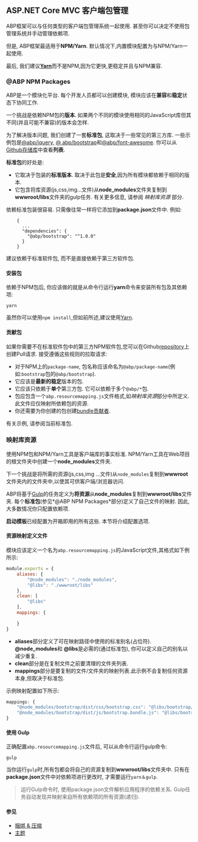 
## ASP.NET Core MVC 客户端包管理

ABP框架可以与任何类型的客户端包管理系统一起使用. 甚至你可以决定不使用包管理系统并手动管理依赖项.

但是, ABP框架最适用于**NPM/Yarn**. 默认情况下,内置模块配置为与NPM/Yarn一起使用.

最后, 我们建议[**Yarn**](https://yarnpkg.com/)而不是NPM,因为它更快,更稳定并且与NPM兼容.

### @ABP NPM Packages

ABP是一个模块化平台. 每个开发人员都可以创建模块, 模块应该在**兼容**和**稳定**状态下协同工作.

一个挑战是依赖NPM包的**版本**. 如果两个不同的模块使用相同的JavaScript库但其不同(并且可能不兼容)的版本会怎样.

为了解决版本问题, 我们创建了一套**标准包**, 这取决于一些常见的第三方库. 一些示例包是[@abp/jquery](https://www.npmjs.com/package/@abp/jquery), [@ abp/bootstrap](https://www.npmjs.com/package/@abp/bootstrap)和[@abp/font-awesome](https://www.npmjs.com/package/@abp/font-awesome). 你可以从[Github存储库](https://github.com/volosoft/abp/tree/master/npm/packs)中查看**列表**.

**标准包**的好处是:

* 它取决于包装的**标准版本**. 取决于此包是**安全**,因为所有模块都依赖于相同的版本.
* 它包含将库资源(js,css,img...文件)从**node_modules**文件夹复制到**wwwroot/libs**文件夹的gulp任务. 有关更多信息, 请参阅 *映射库资源* 部分.

依赖标准包装很容易. 只需像往常一样将它添加到**package.json**文件中. 例如:

````
    {
      ...
      "dependencies": {
        "@abp/bootstrap": "^1.0.0"
      }
    }
````

建议依赖于标准软件包, 而不是直接依赖于第三方软件包.

#### 安装包

依赖于NPM包后, 你应该做的就是从命令行运行**yarn**命令来安装所有包及其依赖项:

````
yarn
````

虽然你可以使用`npm install`,但如前所述,建议使用[Yarn](https://yarnpkg.com/).

#### 贡献包

如果你需要不在标准软件包中的第三方NPM软件包,您可以在Github[repository](https://github.com/volosoft/abp)上创建Pull请求. 接受遵循这些规则的拉取请求:

* 对于NPM上的`package-name`, 包名称应该命名为`@abp/package-name`(例如:`bootstrap`包的`@abp/bootstrap`).
* 它应该是**最新的稳定**版本的包.
* 它应该只依赖于**单个**第三方包. 它可以依赖于多个`@abp/*`包.
* 包应包含一个`abp.resourcemapping.js`文件格式,如*映射库资源*部分中所定义. 此文件应仅映射所依赖包的资源.
* 你还需要为你创建的包创建[bundle贡献者](Bundling-Minification.md).

有关示例, 请参阅当前标准包.

### 映射库资源

使用NPM包和NPM/Yarn工具是客户端库的事实标准.  NPM/Yarn工具在Web项目的根文件夹中创建一个**node_modules**文件夹.

下一个挑战是将所需的资源(js,css,img ...文件)从`node_modules`复制到**wwwroot**文件夹内的文件夹中,以使其可供客户端/浏览器访问.

ABP将基于[Gulp](https://gulpjs.com/)的任务定义为**将资源**从**node_modules**复制到**wwwroot/libs**文件夹. 每个**标准包**(参见*@ABP NPM Packages*部分)定义了自己文件的映射. 因此, 大多数情况你只配置依赖项.

**启动模板**已经配置为开箱即用的所有这些. 本节将介绍配置选项.

#### 资源映射定义文件

模块应该定义一个名为`abp.resourcemapping.js`的JavaScript文件,其格式如下例所示:

````js
module.exports = {
    aliases: {
        "@node_modules": "./node_modules",
        "@libs": "./wwwroot/libs"
    },
    clean: [
        "@libs"
    ],
    mappings: {
        
    }
}
````

* **aliases**部分定义了可在映射路径中使用的标准别名(占位符). **@node_modules**和 **@libs**是必需的(通过标准包), 你可以定义自己的别名以减少重复.
* **clean**部分是在复制文件之前要清理的文件夹列表.
* **mappings**部分是要复制的文件/文件夹的映射列表.此示例不会复制任何资源本身,但取决于标准包.

示例映射配置如下所示:

````js
mappings: {
    "@node_modules/bootstrap/dist/css/bootstrap.css": "@libs/bootstrap/css/",
    "@node_modules/bootstrap/dist/js/bootstrap.bundle.js": "@libs/bootstrap/js/"
}
````

#### 使用 Gulp

正确配置`abp.resourcemapping.js`文件后, 可以从命令行运行gulp命令:

````
gulp
````

当你运行`gulp`时,所有包都会将自己的资源复制到**wwwroot/libs**文件夹中. 只有在**package.json**文件中对依赖项进行更改时, 才需要运行`yarn＆gulp`.

> 运行Gulp命令时, 使用package.json文件解析应用程序的依赖关系. Gulp任务自动发现并映射来自所有依赖项的所有资源(递归).

#### 参见

* [捆绑 & 压缩](Bundling-Minification.md)
* [主题](Theming.md)
